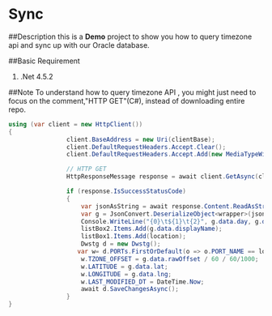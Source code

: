 # Sync

##Description
this is a **Demo** project to show you how to query timezone api and sync up with our Oracle database.

##Basic Requirement
1. .Net 4.5.2

##Note
To understand how to query timezone API , you might just need to focus on the comment,"HTTP GET"(C#), instead of downloading entire repo.
```C#
using (var client = new HttpClient())
{
                client.BaseAddress = new Uri(clientBase);
                client.DefaultRequestHeaders.Accept.Clear();
                client.DefaultRequestHeaders.Accept.Add(new MediaTypeWithQualityHeaderValue("application/json"));

                // HTTP GET
                HttpResponseMessage response = await client.GetAsync(clientBase+"/api/geo/geocoding/query/" + location);

                if (response.IsSuccessStatusCode)
                {
                    var jsonAsString = await response.Content.ReadAsStringAsync();
                    var g = JsonConvert.DeserializeObject<wrapper>(jsonAsString);
                    Console.WriteLine("{0}\t${1}\t{2}", g.data.day, g.data.displayName, g.data.lat);
                    listBox2.Items.Add(g.data.displayName);
                    listBox1.Items.Add(location);
                    Dwstg d = new Dwstg();
                   var w= d.PORTs.FirstOrDefault(o => o.PORT_NAME == location);
                    w.TZONE_OFFSET = g.data.rawOffset / 60 / 60/1000;
                    w.LATITUDE = g.data.lat;
                    w.LONGITUDE = g.data.lng;
                    w.LAST_MODIFIED_DT = DateTime.Now;
                    await d.SaveChangesAsync();
                }
}
```




